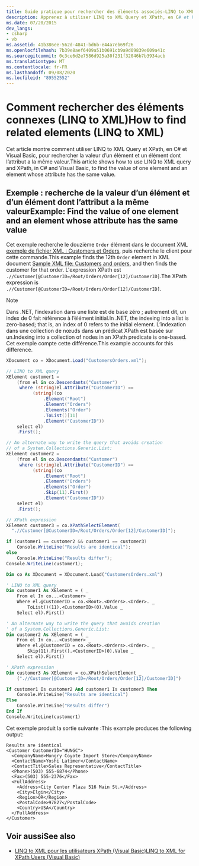 ```yaml
---
title: Guide pratique pour rechercher des éléments associés-LINQ to XML
description: Apprenez à utiliser LINQ to XML Query et XPath, en C# et Visual Basic, pour rechercher la valeur d’un élément et un élément dont l’attribut a la même valeur.
ms.date: 07/20/2015
dev_langs:
- csharp
- vb
ms.assetid: 41b386ee-562d-4841-bd6b-e44a7eb69f26
ms.openlocfilehash: 7b39e8aef6409a51b0691cb9a9d09839e609a41c
ms.sourcegitcommit: 0c3ce6d2e7586d925a30f231f32046b7b3934acb
ms.translationtype: MT
ms.contentlocale: fr-FR
ms.lasthandoff: 09/08/2020
ms.locfileid: "89552552"
---
```

# <a name="how-to-find-related-elements-linq-to-xml"></a><span data-ttu-id="05ca7-103">Comment rechercher des éléments connexes (LINQ to XML)</span><span class="sxs-lookup"><span data-stu-id="05ca7-103">How to find related elements (LINQ to XML)</span></span>

<span data-ttu-id="05ca7-104">Cet article montre comment utiliser LINQ to XML Query et XPath, en C# et Visual Basic, pour rechercher la valeur d’un élément et un élément dont l’attribut a la même valeur.</span><span class="sxs-lookup"><span data-stu-id="05ca7-104">This article shows how to use LINQ to XML query and XPath, in C# and Visual Basic, to find the value of one element and an element whose attribute has the same value.</span></span>

## <a name="example-find-the-value-of-one-element-and-an-element-whose-attribute-has-the-same-value"></a><span data-ttu-id="05ca7-105">Exemple : recherche de la valeur d’un élément et d’un élément dont l’attribut a la même valeur</span><span class="sxs-lookup"><span data-stu-id="05ca7-105">Example: Find the value of one element and an element whose attribute has the same value</span></span>

<span data-ttu-id="05ca7-106">Cet exemple recherche le douzième `Order` élément dans le document XML [exemple de fichier XML : Customers et Orders](sample-xml-file-customers-orders.md), puis recherche le client pour cette commande.</span><span class="sxs-lookup"><span data-stu-id="05ca7-106">This example finds the 12th `Order` element in XML document [Sample XML file: Customers and orders](sample-xml-file-customers-orders.md), and then finds the customer for that order.</span></span> <span data-ttu-id="05ca7-107">L'expression XPath est `.//Customer[@CustomerID=/Root/Orders/Order[12]/CustomerID]`.</span><span class="sxs-lookup"><span data-stu-id="05ca7-107">The XPath expression is `.//Customer[@CustomerID=/Root/Orders/Order[12]/CustomerID]`.</span></span>

> [!NOTE]
> <span data-ttu-id="05ca7-108">Dans .NET, l’indexation dans une liste est de base zéro ; autrement dit, un index de 0 fait référence à l’élément initial.</span><span class="sxs-lookup"><span data-stu-id="05ca7-108">In .NET, the indexing into a list is zero-based; that is, an index of 0 refers to the initial element.</span></span> <span data-ttu-id="05ca7-109">L’indexation dans une collection de nœuds dans un prédicat XPath est basée sur un.</span><span class="sxs-lookup"><span data-stu-id="05ca7-109">Indexing into a collection of nodes in an XPath predicate is one-based.</span></span> <span data-ttu-id="05ca7-110">Cet exemple compte cette différence.</span><span class="sxs-lookup"><span data-stu-id="05ca7-110">This example accounts for this difference.</span></span>

```csharp
XDocument co = XDocument.Load("CustomersOrders.xml");

// LINQ to XML query
XElement customer1 =
    (from el in co.Descendants("Customer")
     where (string)el.Attribute("CustomerID") ==
          (string)(co
              .Element("Root")
              .Element("Orders")
              .Elements("Order")
              .ToList()[11]
              .Element("CustomerID"))
    select el)
    .First();

// An alternate way to write the query that avoids creation
// of a System.Collections.Generic.List:
XElement customer2 =
    (from el in co.Descendants("Customer")
     where (string)el.Attribute("CustomerID") ==
          (string)(co
              .Element("Root")
              .Element("Orders")
              .Elements("Order")
              .Skip(11).First()
              .Element("CustomerID"))
    select el)
    .First();

// XPath expression
XElement customer3 = co.XPathSelectElement(
  ".//Customer[@CustomerID=/Root/Orders/Order[12]/CustomerID]");

if (customer1 == customer2 && customer1 == customer3)
    Console.WriteLine("Results are identical");
else
    Console.WriteLine("Results differ");
Console.WriteLine(customer1);
```

```vb
Dim co As XDocument = XDocument.Load("CustomersOrders.xml")

' LINQ to XML query
Dim customer1 As XElement = ( _
    From el In co...<Customer> _
    Where el.@CustomerID = co.<Root>.<Orders>.<Order>. _
        ToList()(11).<CustomerID>(0).Value _
    Select el).First()

' An alternate way to write the query that avoids creation
' of a System.Collections.Generic.List:
Dim customer2 As XElement = ( _
    From el In co...<Customer> _
    Where el.@CustomerID = co.<Root>.<Orders>.<Order>. _
        Skip(11).First().<CustomerID>(0).Value _
    Select el).First()

' XPath expression
Dim customer3 As XElement = co.XPathSelectElement _
    (".//Customer[@CustomerID=/Root/Orders/Order[12]/CustomerID]")

If customer1 Is customer2 And customer1 Is customer3 Then
    Console.WriteLine("Results are identical")
Else
    Console.WriteLine("Results differ")
End If
Console.WriteLine(customer1)
```

<span data-ttu-id="05ca7-111">Cet exemple produit la sortie suivante :</span><span class="sxs-lookup"><span data-stu-id="05ca7-111">This example produces the following output:</span></span>

```output
Results are identical
<Customer CustomerID="HUNGC">
  <CompanyName>Hungry Coyote Import Store</CompanyName>
  <ContactName>Yoshi Latimer</ContactName>
  <ContactTitle>Sales Representative</ContactTitle>
  <Phone>(503) 555-6874</Phone>
  <Fax>(503) 555-2376</Fax>
  <FullAddress>
    <Address>City Center Plaza 516 Main St.</Address>
    <City>Elgin</City>
    <Region>OR</Region>
    <PostalCode>97827</PostalCode>
    <Country>USA</Country>
  </FullAddress>
</Customer>
```

## <a name="see-also"></a><span data-ttu-id="05ca7-112">Voir aussi</span><span class="sxs-lookup"><span data-stu-id="05ca7-112">See also</span></span>

- [<span data-ttu-id="05ca7-113">LINQ to XML pour les utilisateurs XPath (Visual Basic)</span><span class="sxs-lookup"><span data-stu-id="05ca7-113">LINQ to XML for XPath Users (Visual Basic)</span></span>](../../visual-basic/programming-guide/concepts/linq/linq-to-xml-for-xpath-users.md)

